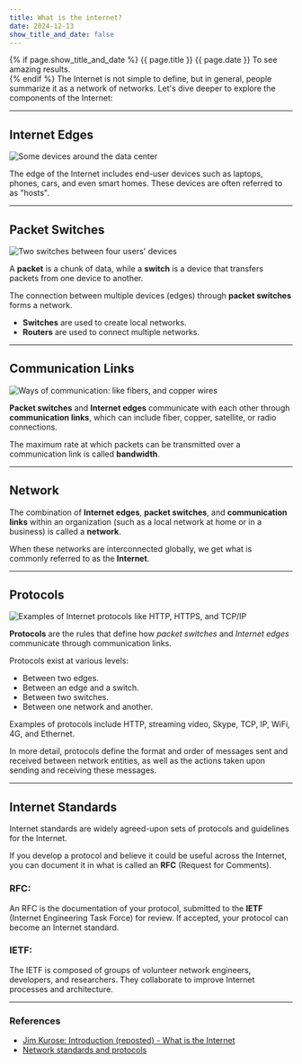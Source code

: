 ```yaml
---
title: What is the internet?
date: 2024-12-13
show_title_and_date: false
---
```

{% if page.show_title_and_date %}
  {{ page.title }} 
  {{ page.date }} 
  To see amazing results.\
{% endif %}
The Internet is not simple to define, but in general, people summarize it as a network of networks. Let's dive deeper to explore the components of the Internet:

---

## Internet Edges  

![Some devices around the data center](https://info.teledynamics.com/hubfs/blog-images/Edge%20computing%20-%20TeleDynamics%20Blog.jpg)  

The edge of the Internet includes end-user devices such as laptops, phones, cars, and even smart homes. These devices are often referred to as "hosts".  

---

## Packet Switches  

![Two switches between four users' devices](https://www.rfwireless-world.com/images/circuit-switching-vs-packet-switching-fig2.webp)  

A **packet** is a chunk of data, while a **switch** is a device that transfers packets from one device to another.  

The connection between multiple devices (edges) through **packet switches** forms a network.  

- **Switches** are used to create local networks.  
- **Routers** are used to connect multiple networks.  

---

## Communication Links  

![Ways of communication: like fibers, and copper wires](https://collectionperformance.com/wp-content/uploads/2023/06/wired-networks-types.jpg)  

**Packet switches** and **Internet edges** communicate with each other through **communication links**, which can include fiber, copper, satellite, or radio connections.  

The maximum rate at which packets can be transmitted over a communication link is called **bandwidth**.  

---

## Network  

The combination of **Internet edges**, **packet switches**, and **communication links** within an organization (such as a local network at home or in a business) is called a **network**.  

When these networks are interconnected globally, we get what is commonly referred to as the **Internet**.  

---

## Protocols  

![Examples of Internet protocols like HTTP, HTTPS, and TCP/IP](https://eduinput.com/wp-content/uploads/2023/08/Examples-of-Internet-Protocols-image.png)  

**Protocols** are the rules that define how *packet switches* and *Internet edges* communicate through communication links.  

Protocols exist at various levels:  
- Between two edges.  
- Between an edge and a switch.  
- Between two switches.  
- Between one network and another.  

Examples of protocols include HTTP, streaming video, Skype, TCP, IP, WiFi, 4G, and Ethernet.  

In more detail, protocols define the format and order of messages sent and received between network entities, as well as the actions taken upon sending and receiving these messages.  

---

## Internet Standards  

Internet standards are widely agreed-upon sets of protocols and guidelines for the Internet.  

If you develop a protocol and believe it could be useful across the Internet, you can document it in what is called an **RFC** (Request for Comments).  

### RFC:  
An RFC is the documentation of your protocol, submitted to the **IETF** (Internet Engineering Task Force) for review. If accepted, your protocol can become an Internet standard.  

### IETF:  
The IETF is composed of groups of volunteer network engineers, developers, and researchers. They collaborate to improve Internet processes and architecture.  

---

### References  
- [Jim Kurose: Introduction (reposted) - What is the Internet](https://www.youtube.com/watch?v=74sEFYBBRAY)  
- [Network standards and protocols](https://isaaccomputerscience.org/concepts/net_network_protocols?examBoard=all&stage=all)
